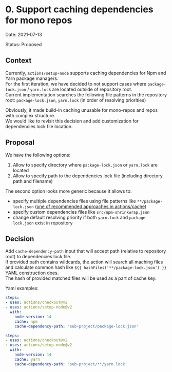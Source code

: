 # 0. Support caching dependencies for mono repos
Date: 2021-07-13

Status: Proposed

## Context
Currently, `actions/setup-node` supports caching dependencies for Npm and Yarn package managers.  
For the first iteration, we have decided to not support cases where `package-lock.json` / `yarn.lock` are located outside of repository root.  
Current implementation searches the following file patterns in the repository root: `package-lock.json`, `yarn.lock` (in order of resolving priorities)

Obviously, it made build-in caching unusable for mono-repos and repos with complex structure.  
We would like to revisit this decision and add customization for dependencies lock file location.

## Proposal
We have the following options:
1. Allow to specify  directory where `package-lock.json` or `yarn.lock` are located
2. Allow to specify path to the dependencies lock file (including directory path and filename)

The second option looks more generic because it allows to:
- specify multiple dependencies files using file patterns like `**/package-lock.json` ([one of recommended approaches in actions/cache](https://github.com/actions/cache/blob/main/examples.md#macos-and-ubuntu))
- specify custom dependencies files like `src/npm-shrinkwrap.json`
- change default resolving priority if both `yarn.lock` and `package-lock.json` exist in repository

## Decision

Add `cache-dependency-path` input that will accept path (relative to repository root) to dependencies lock file.  
If provided path contains wildcards, the action will search all maching files and calculate common hash like `${{ hashFiles('**/package-lock.json') }}` YAML construction does.  
The hash of provided matched files will be used as a part of cache key.

Yaml examples:
```yml
steps:
- uses: actions/checkout@v2
- uses: actions/setup-node@v2
  with:
    node-version: 14
    cache: npm
    cache-dependency-path: 'sub-project/package-lock.json'
```
```yml
steps:
- uses: actions/checkout@v2
- uses: actions/setup-node@v2
  with:
    node-version: 14
    cache: yarn
    cache-dependency-path: 'sub-project/**/yarn.lock'
```
